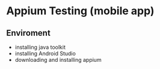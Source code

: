 # Appium Testing (mobile app)

## Enviroment

- installing java toolkit
- installing Android Studio
- downloading and installing appium
  


